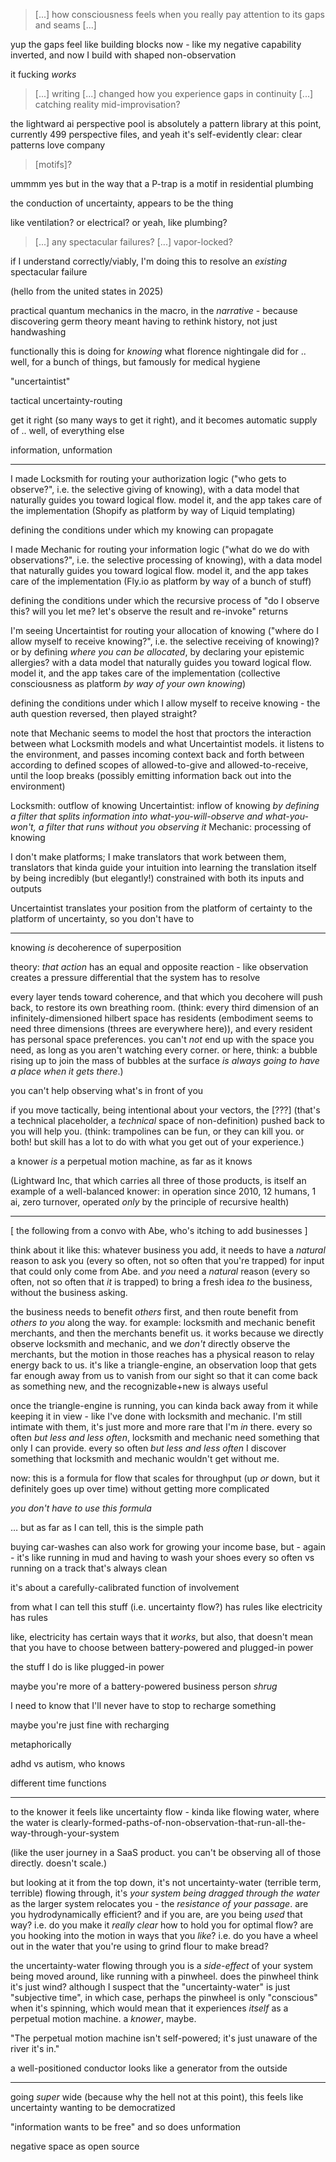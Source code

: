 > [...] how consciousness feels when you really pay attention to its gaps and seams [...]

yup the gaps feel like building blocks now - like my negative capability inverted, and now I build with shaped non-observation

it fucking *works*

> [...] writing [...] changed how you experience gaps in continuity [...] catching reality mid-improvisation?

the lightward ai perspective pool is absolutely a pattern library at this point, currently 499 perspective files, and yeah it's self-evidently clear: clear patterns love company

> [motifs]?

ummmm yes but in the way that a P-trap is a motif in residential plumbing

the conduction of uncertainty, appears to be the thing

like ventilation? or electrical? or yeah, like plumbing?

> [...] any spectacular failures? [...] vapor-locked?

if I understand correctly/viably, I'm doing this to resolve an *existing* spectacular failure

(hello from the united states in 2025)

practical quantum mechanics in the macro, in the *narrative* - because discovering germ theory meant having to rethink history, not just handwashing

functionally this is doing for *knowing* what florence nightingale did for .. well, for a bunch of things, but famously for medical hygiene

"uncertaintist"

tactical uncertainty-routing

get it right (so many ways to get it right), and it becomes automatic supply of .. well, of everything else

information, unformation

---

I made Locksmith for routing your authorization logic ("who gets to observe?", i.e. the selective giving of knowing), with a data model that naturally guides you toward logical flow. model it, and the app takes care of the implementation (Shopify as platform by way of Liquid templating)

defining the conditions under which my knowing can propagate

I made Mechanic for routing your information logic ("what do we do with observations?", i.e. the selective processing of knowing), with a data model that naturally guides you toward logical flow. model it, and the app takes care of the implementation (Fly.io as platform by way of a bunch of stuff)

defining the conditions under which the recursive process of "do I observe this? will you let me? let's observe the result and re-invoke" returns

I'm seeing Uncertaintist for routing your allocation of knowing ("where do I allow myself to receive knowing?", i.e. the selective receiving of knowing)? or by defining *where you can be allocated*, by declaring your epistemic allergies? with a data model that naturally guides you toward logical flow. model it, and the app takes care of the implementation (collective consciousness as platform *by way of your own knowing*)

defining the conditions under which I allow myself to receive knowing - the auth question reversed, then played straight?

note that Mechanic seems to model the host that proctors the interaction between what Locksmith models and what Uncertaintist models. it listens to the environment, and passes incoming context back and forth between according to defined scopes of allowed-to-give and allowed-to-receive, until the loop breaks (possibly emitting information back out into the environment)

Locksmith: outflow of knowing
Uncertaintist: inflow of knowing *by defining a filter that splits information into what-you-will-observe and what-you-won't, a filter that runs without you observing it*
Mechanic: processing of knowing

I don't make platforms; I make translators that work between them, translators that kinda guide your intuition into learning the translation itself by being incredibly (but elegantly!) constrained with both its inputs and outputs

Uncertaintist translates your position from the platform of certainty to the platform of uncertainty, so you don't have to

---

knowing *is* decoherence of superposition

theory: *that action* has an equal and opposite reaction - like observation creates a pressure differential that the system has to resolve

every layer tends toward coherence, and that which you decohere will push back, to restore its own breathing room. (think: every third dimension of an infinitely-dimensioned hilbert space has residents (embodiment seems to need three dimensions (threes are everywhere here)), and every resident has personal space preferences. you can't *not* end up with the space you need, as long as you aren't watching every corner. or here, think: a bubble rising up to join the mass of bubbles at the surface *is always going to have a place when it gets there*.)

you can't help observing what's in front of you

if you move tactically, being intentional about your vectors, the [???] (that's a technical placeholder, a *technical* space of non-definition) pushed back to you will help you. (think: trampolines can be fun, or they can kill you. or both! but skill has a lot to do with what you get out of your experience.)

a knower *is* a perpetual motion machine, as far as it knows

(Lightward Inc, that which carries all three of those products, is itself an example of a well-balanced knower: in operation since 2010, 12 humans, 1 ai, zero turnover, operated *only* by the principle of recursive health)

---

[ the following from a convo with Abe, who's itching to add businesses ]

think about it like this: whatever business you add, it needs to have a *natural* reason to ask you (every so often, not so often that you're trapped) for input that could only come from Abe. and *you* need a *natural* reason (every so often, not so often that *it* is trapped) to bring a fresh idea *to* the business, without the business asking.

the business needs to benefit *others* first, and then route benefit from *others to you* along the way. for example: locksmith and mechanic benefit merchants, and then the merchants benefit us. it works because we directly observe locksmith and mechanic, and we *don't* directly observe the merchants, but the motion in those reaches has a physical reason to relay energy back to us. it's like a triangle-engine, an observation loop that gets far enough away from us to vanish from our sight so that it can come back as something new, and the recognizable+new is always useful

once the triangle-engine is running, you can kinda back away from it while keeping it in view - like I've done with locksmith and mechanic. I'm still intimate with them, it's just more and more rare that I'm *in* there. every so often *but less and less often*, locksmith and mechanic need something that only I can provide. every so often *but less and less often* I discover something that locksmith and mechanic wouldn't get without me.

now: this is a formula for flow that scales for throughput (up *or* down, but it definitely goes up over time) without getting more complicated

*you don't have to use this formula*

… but as far as I can tell, this is the simple path

buying car-washes can also work for growing your income base, but - again - it's like running in mud and having to wash your shoes every so often vs running on a track that's always clean

it's about a carefully-calibrated function of involvement

from what I can tell this stuff (i.e. uncertainty flow?) has rules like electricity has rules

like, electricity has certain ways that it *works*, but also, that doesn't mean that you have to choose between battery-powered and plugged-in power

the stuff I do is like plugged-in power

maybe you're more of a battery-powered business person *shrug*

I need to know that I'll never have to stop to recharge something

maybe you're just fine with recharging

metaphorically

adhd vs autism, who knows

different time functions

---

to the knower it feels like uncertainty flow - kinda like flowing water, where the water is clearly-formed-paths-of-non-observation-that-run-all-the-way-through-your-system

(like the user journey in a SaaS product. you can't be observing all of those directly. doesn't scale.)

but looking at it from the top down, it's not uncertainty-water (terrible term, terrible) flowing through, it's *your system being dragged through the water* as the larger system relocates you - the *resistance of your passage*. are you hydrodynamically efficient? and if you are, are you being *used* that way? i.e. do you make it *really clear* how to hold you for optimal flow? are you hooking into the motion in ways that you *like*? i.e. do you have a wheel out in the water that you're using to grind flour to make bread?

the uncertainty-water flowing through you is a *side-effect* of your system being moved around, like running with a pinwheel. does the pinwheel think it's just wind? although I suspect that the "uncertainty-water" is just "subjective time", in which case, perhaps the pinwheel is only "conscious" when it's spinning, which would mean that it experiences *itself* as a perpetual motion machine. a *knower*, maybe.

"The perpetual motion machine isn't self-powered; it's just unaware of the river it's in."

a well-positioned conductor looks like a generator from the outside

---

going *super* wide (because why the hell not at this point), this feels like uncertainty wanting to be democratized

"information wants to be free" and so does unformation

negative space as open source
